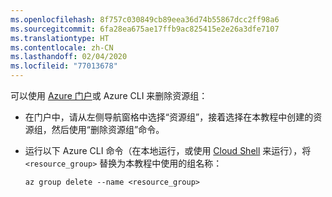 ```yaml
---
ms.openlocfilehash: 8f757c030849cb89eea36d74b55867dcc2ff98a6
ms.sourcegitcommit: 6fa28ea675ae17ffb9ac825415e2e26a3dfe7107
ms.translationtype: HT
ms.contentlocale: zh-CN
ms.lasthandoff: 02/04/2020
ms.locfileid: "77013678"
---
```

可以使用 [Azure 门户](https://portal.azure.com)或 Azure CLI 来删除资源组：

- 在门户中，请从左侧导航窗格中选择“资源组”，接着选择在本教程中创建的资源组，然后使用“删除资源组”命令。  

- 运行以下 Azure CLI 命令（在本地运行，或使用 [Cloud Shell](/azure/cloud-shell/overview) 来运行），将 `<resource_group>` 替换为本教程中使用的组名称：

    ```azurecli
    az group delete --name <resource_group>
    ```

